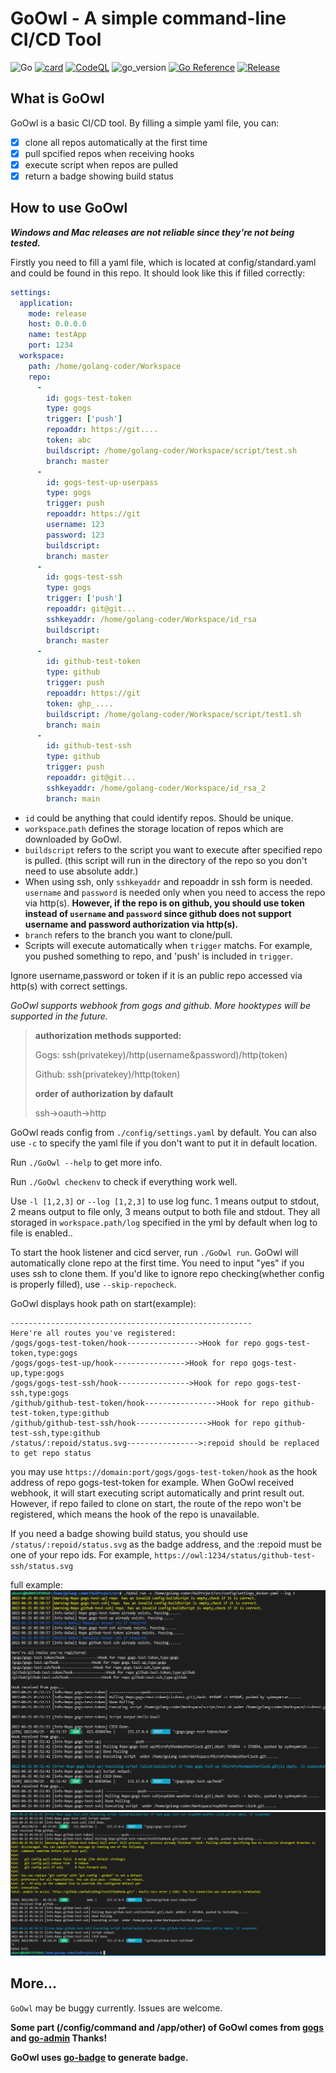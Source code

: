 # GoOwl - A simple command-line CI/CD Tool
![Go](https://github.com/sydneyowl/GoOwl/actions/workflows/GoOwl_Build.yml/badge.svg) [![card](https://goreportcard.com/badge/github.com/sydneyowl/GoOwl)](https://goreportcard.com/report/github.com/sydneyowl/GoOwl) [![CodeQL](https://github.com/SydneyOwl/GoOwl/actions/workflows/codeql-analysis.yml/badge.svg)](https://github.com/SydneyOwl/GoOwl/actions/workflows/codeql-analysis.yml)  ![go_version](https://img.shields.io/badge/Go-1.18.1-brightgreen) [![Go Reference](https://pkg.go.dev/badge/github.com/sydneyowl/GoOwl.svg)](https://pkg.go.dev/github.com/sydneyowl/GoOwl) [![Release](https://img.shields.io/github/v/tag/SydneyOwl/GoOwl)](https://github.com/sydneyowl/GoOwl/releases/latest) 
## What is GoOwl
GoOwl is a basic CI/CD tool. By filling a simple yaml file, you can:
- [x]  clone all repos automatically at the first time
- [x]  pull spcified repos when receiving hooks
- [x]  execute script when repos are pulled
- [x]  return a badge showing build status

## How to use GoOwl
 ***Windows and Mac releases are not reliable since they're not being tested.***

Firstly you need to fill a yaml file, which is located at config/standard.yaml and could be found in this repo. It should look like this if filled correctly:

```yml
settings:
  application:
    mode: release
    host: 0.0.0.0
    name: testApp
    port: 1234
  workspace:
    path: /home/golang-coder/Workspace
    repo:
      -
        id: gogs-test-token
        type: gogs
        trigger: ['push']
        repoaddr: https://git....
        token: abc
        buildscript: /home/golang-coder/Workspace/script/test.sh
        branch: master
      -
        id: gogs-test-up-userpass
        type: gogs
        trigger: push
        repoaddr: https://git
        username: 123
        password: 123
        buildscript: 
        branch: master
      -
        id: gogs-test-ssh
        type: gogs
        trigger: ['push']
        repoaddr: git@git...
        sshkeyaddr: /home/golang-coder/Workspace/id_rsa
        buildscript: 
        branch: master
      -
        id: github-test-token
        type: github
        trigger: push
        repoaddr: https://git
        token: ghp_....
        buildscript: /home/golang-coder/Workspace/script/test1.sh
        branch: main
      -
        id: github-test-ssh
        type: github
        trigger: push
        repoaddr: git@git...
        sshkeyaddr: /home/golang-coder/Workspace/id_rsa_2
        branch: main
```
+ `id` could be anything that could identify repos. Should be unique.
+ `workspace`.`path` defines the storage location of repos which are downloaded by GoOwl.
+ `buildscript` refers to the script you want to execute after specified repo is pulled. (this script will run in the directory of the repo so you don't need to use absolute addr.)
+ When using ssh, only `sshkeyaddr` and repoaddr in ssh form is needed. `username` and `password` is needed only when you need to access the repo via http(s). **However, if the repo is on github, you should use token instead of `username` and `password` since github does not support username and password authorization via http(s).**
+ `branch` refers to the branch you want to clone/pull.
+ Scripts will execute automatically when `trigger` matchs. For example, you pushed something to repo, and 'push' is included in `trigger`.

Ignore username,password or token if it is an public repo accessed via http(s) with correct settings.

*GoOwl supports webhook from gogs and github. More hooktypes will be supported in the future.*

>**authorization methods supported:**
>
>Gogs: ssh(privatekey)/http(username&password)/http(token)
>
>Github: ssh(privatekey)/http(token)
>
>**order of authorization by dafault**
>
>ssh->oauth->http

GoOwl reads config from `./config/settings.yaml` by default. You can also use `-c` to specify the yaml file if you don't want to put it in default location.

Run `./GoOwl --help` to get more info.

Run `./GoOwl checkenv` to check if everything work well.  

Use `-l [1,2,3]` or `--log [1,2,3]` to use log func. 1 means output to stdout, 2 means output to file only, 3 means output to both file and stdout. They all storaged in `workspace.path/log` specified in the yml by default when log to file is enabled..

To start the hook listener and cicd server, run `./GoOwl run`. GoOwl will automatically clone repo at the first time. You need to input "yes" if you uses ssh to clone them. If you'd like to ignore repo checking(whether config is properly filled), use `--skip-repocheck`. 

GoOwl displays hook path on start(example):
```
------------------------------------------------------
Here're all routes you've registered:
/gogs/gogs-test-token/hook---------------->Hook for repo gogs-test-token,type:gogs
/gogs/gogs-test-up/hook---------------->Hook for repo gogs-test-up,type:gogs
/gogs/gogs-test-ssh/hook---------------->Hook for repo gogs-test-ssh,type:gogs
/github/github-test-token/hook---------------->Hook for repo github-test-token,type:github
/github/github-test-ssh/hook---------------->Hook for repo github-test-ssh,type:github
/status/:repoid/status.svg---------------->:repoid should be replaced to get repo status
```
you may use `https://domain:port/gogs/gogs-test-token/hook` as the hook address of repo gogs-test-token for example. When GoOwl received webhook, it will start executing script automatically and print result out. However, if repo failed to clone on start, the route of the repo won't be registered, which means the hook of the repo is unavailable. 

If you need a badge showing build status, you should use `/status/:repoid/status.svg` as the badge address, and the :repoid must be one of your repo ids. For example, `https://owl:1234/status/github-test-ssh/status.svg`

full example:
![](./md_pic/1.png)
![](./md_pic/2.png)

## More...
`GoOwl` may be buggy currently. Issues are welcome.

**Some part (/config/command and /app/other) of GoOwl comes from [gogs](https://github.com/gogs/git-module) and [go-admin](https://github.com/go-admin-team/go-admin) Thanks!**

**GoOwl uses [go-badge]("https://github.com/narqo/go-badge") to generate badge.**